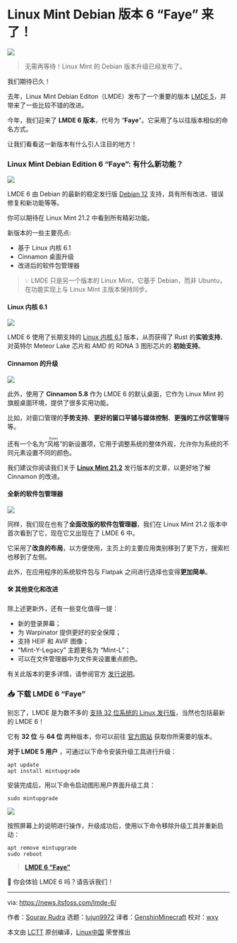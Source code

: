[#]: subject: "Linux Mint Debian Edition 6 'Faye' is Here!"
[#]: via: "https://news.itsfoss.com/lmde-6/"
[#]: author: "Sourav Rudra https://news.itsfoss.com/author/sourav/"
[#]: collector: "lujun9972/lctt-scripts-1693450080"
[#]: translator: "GenshinMinecraft"
[#]: reviewer: "wxy"
[#]: publisher: " "
[#]: url: " "

Linux Mint Debian 版本 6 “Faye” 来了！
======

![][0]

> 无需再等待！Linux Mint 的 Debian 版本升级已经发布了。

我们期待已久！

去年，Linux Mint Debian Editon（LMDE）发布了一个重要的版本 [LMDE 5][1]，并带来了一些比较不错的改进。

今年，我们迎来了 **LMDE 6 版本**，代号为 “**Faye**”。它采用了与以往版本相似的命名方式。

让我们看看这一新版本有什么引人注目的地方！

### Linux Mint Debian Edition 6 “Faye”: 有什么新功能？

![][2]

LMDE 6 由 Debian 的最新的稳定发行版 [Debian 12][3] 支持，具有所有改进、错误修复和新功能等等。

你可以期待在 Linux Mint 21.2 中看到所有精彩功能。

新版本的一些主要亮点:

  * 基于 Linux 内核 6.1
  * Cinnamon 桌面升级
  * 改进后的软件包管理器

> 💡 LMDE 只是另一个版本的 Linux Mint，它基于 Debian，而非 Ubuntu，在功能实现上与 Linux Mint 主版本保持同步。

#### Linux 内核 6.1

![][4]

LMDE 6 使用了长期支持的 [Linux 内核 6.1][5] 版本，从而获得了 Rust 的**实验支持**、对英特尔 Meteor Lake 芯片和 AMD 的 RDNA 3 图形芯片的 **初始支持**。

#### Cinnamon 的升级

![][6]

此外，使用了 **Cinnamon 5.8** 作为 LMDE 6 的默认桌面，它作为 Linux Mint 的旗舰桌面环境，提供了很多实用功能。

比如，对窗口管理的**手势支持**、**更好的窗口平铺与媒体控制**、**更强的工作区管理**等等。

还有一个名为“<ruby>风格<rt>Styles</rt></ruby>”的新设置项，它用于调整系统的整体外观，允许你为系统的不同元素设置不同的颜色。

我们建议你阅读我们关于 **[Linux Mint 21.2][7]** 发行版本的文章，以更好地了解 Cinnamon 的改进。

#### 全新的软件包管理器

![][9]

同样，我们现在也有了**全面改版的软件包管理器**，我们在 Linux Mint 21.2 版本中首次看到了它，现在它又出现在了 LMDE 6 中。

它采用了**改良的布局**，以方便使用，主页上的主要应用类别移到了更下方，搜索栏也移到了左侧。

此外，在应用程序的系统软件包与 Flatpak 之间进行选择也变得**更加简单**。

#### 🛠️ 其他变化和改进

除上述更新外，还有一些变化值得一提：

  * 新的登录屏幕；
  * 为 Warpinator 提供更好的安全保障；
  * 支持 HEIF 和 AVIF 图像；
  * “Mint-Y-Legacy” 主题更名为 “Mint-L”；
  * 可以在文件管理器中为文件夹设置重点颜色。

有关此版本的更多详情，请参阅官方 [发行说明][10]。

### 📥 下载 LMDE 6 “Faye”

别忘了，LMDE 是为数不多的 [支持 32 位系统的 Linux 发行版][11]，当然也包括最新的 LMDE 6！

它有 **32 位** 与 **64 位** 两种版本，你可以前往 [官方网站][12] 获取你所需要的版本。

**对于 LMDE 5 用户** ，可通过以下命令安装升级工具进行升级：

```
apt update
apt install mintupgrade
```

安装完成后，用以下命令启动图形用户界面升级工具：

```
sudo mintupgrade
```

![][13]

按照屏幕上的说明进行操作，升级成功后，使用以下命令移除升级工具并重新启动：

```
apt remove mintupgrade
sudo reboot
```

> **[LMDE 6 “Faye”][12]**

💬 你会体验 LMDE 6 吗？请告诉我们！

--------------------------------------------------------------------------------

via: https://news.itsfoss.com/lmde-6/

作者：[Sourav Rudra][a]
选题：[lujun9972][b]
译者：[GenshinMinecraft](https://github.com/GenshinMinecraft)
校对：[wxy](https://github.com/wxy)

本文由 [LCTT](https://github.com/LCTT/TranslateProject) 原创编译，[Linux中国](https://linux.cn/) 荣誉推出

[a]: https://news.itsfoss.com/author/sourav/
[b]: https://github.com/lujun9972
[1]: https://news.itsfoss.com/lmde-5-release/
[2]: https://news.itsfoss.com/content/images/2023/09/LMDE_6_1.png
[3]: https://news.itsfoss.com/debian-12-release/
[4]: https://news.itsfoss.com/content/images/2023/09/LMDE_6_2.png
[5]: https://news.itsfoss.com/linux-kernel-6-1-release/
[6]: https://news.itsfoss.com/content/images/2023/09/LMDE_6_3.png
[7]: https://news.itsfoss.com/linux-mint-21-2/
[8]: https://news.itsfoss.com/content/images/size/w256h256/2022/08/android-chrome-192x192.png
[9]: https://news.itsfoss.com/content/images/2023/09/LMDE_6_4.png
[10]: https://linuxmint.com/rel_faye.php
[11]: https://itsfoss.com/32-bit-linux-distributions/
[12]: https://linuxmint.com/download_lmde.php
[13]: https://news.itsfoss.com/content/images/2023/09/shadow_mintupgrade.png
[14]: https://news.itsfoss.com/assets/images/Certs-and-Bundles-1536x864.webp
[15]: https://itsfoss.click/latest-lf-offer
[0]: https://img.linux.net.cn/data/attachment/album/202309/28/102652rb3y42wf4ftwdfz9.jpg